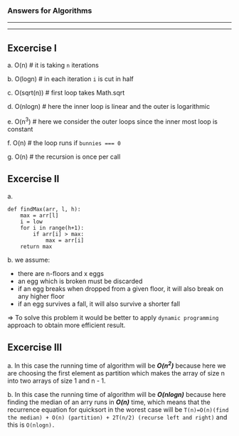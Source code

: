 ### Answers for Algorithms
  --------------------------------------------
  ********************************************
  ## Excercise I
a. O(n) # it is taking `n` iterations

b. O(logn) # in each iteration `i` is cut in half

c. O(sqrt(n)) # first loop takes Math.sqrt

d. O(nlogn) # here the inner loop is linear and the outer is logarithmic 

e. O(n<sup>3</sup>) # here we consider the outer loops since the inner most loop is constant

f. O(n) # the loop runs if `bunnies === 0`

g. O(n) # the recursion is once per call 

## Excercise II

a. 
```
def findMax(arr, l, h):
    max = arr[l]
    i = low
    for i in range(h+1):
        if arr[i] > max:
            max = arr[i]
    return max
```
b. we assume:
  * there are n-floors and x eggs
  * an egg which is broken must be discarded
  * if an egg breaks when dropped from a given floor, it will also break on any higher floor
  * if an egg survives a fall, it will also survive a shorter fall

  => To solve this problem it would be better to apply `dynamic programming` approach to obtain more efficient result.


## Excercise III
a. In this case the running time of algorithm will be _**O(n<sup>2</sup>)**_ because here we are choosing the first element as partition which makes the array of size n into two arrays of size 1 and n - 1.

b. In this case the running time of algorithm will be _**O(nlogn)**_ because here finding the median of an arry runs in _**O(n)**_ time, which means that the recurrence equation for quicksort in the worest case will be `T(n)=O(n)(find the median) + O(n) (partition) + 2T(n/2) (recurse left and right)` and this is `O(nlogn).`